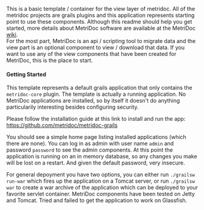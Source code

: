 This is a basic template / container for the view layer of metridoc.  All of the metridoc projects are grails plugins
and this application represents starting point to use these components.  Although this readme should help you get started, 
more details about MetriDoc software are available at the MetriDoc [wiki](https://github.com/metridoc/metridoc-wiki/wiki).  
For the most part, MetriDoc is an api / scripting tool to migrate data and the view part is an optional component to 
view / download that data.  If you want to use any of the view components that have been created for MetriDoc, this is the 
place to start.

#### Getting Started

This template represents a default grails application that only contains the `metridoc-core` plugin.  The template is 
actually a running application.  No MetriDoc applications are installed, so by itself it doesn't do
anything particularily interesting besides configuring security.  

Please follow the installation guide at this link to install and run the app:
https://github.com/metridoc/metridoc-grails

You should see a simple home page listing installed applications (which there are none).  You can log in as admin with
user name `admin` and password `password` to see the admin components.  At this point the application is running on an
in memory database, so any changes you make will be lost on a restart.  And given the default password, very insecure.

For general depoyment you have two options, you can either run `./grailsw run-war` which fires up the application on a
Tomcat server, or run `./grailsw war` to create a war archive of the application which can be deployed to your favorite 
servlet container.  MetriDoc components have been tested on Jetty and Tomcat.  Tried and failed to get the application to 
work on Glassfish.









